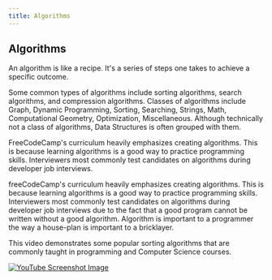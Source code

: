 ```yaml
---
title: Algorithms
---
```

## Algorithms

An algorithm is like a recipe. It's a series of steps one takes to achieve a specific outcome.

Some common types of algorithms include sorting algorithms, search algorithms, and compression algorithms. Classes of algorithms include Graph, Dynamic Programming, Sorting, Searching, Strings, Math, Computational Geometry, Optimization, Miscellaneous. Although technically not a class of algorithms, Data Structures is often grouped with them. 

FreeCodeCamp's curriculum heavily emphasizes creating algorithms. This is because learning algorithms is a good way to practice programming skills. Interviewers most commonly test candidates on algorithms during developer job interviews.

freeCodeCamp's curriculum heavily emphasizes creating algorithms. This is because learning algorithms is a good way to practice programming skills. Interviewers most commonly test candidates on algorithms during developer job interviews due to the fact that a good program cannot be written without a good algorithm. Algorithm is important to a programmer the way a house-plan is important to a bricklayer.

This video demonstrates some popular sorting algorithms that are commonly taught in programming and Computer Science courses.

[![YouTube Screenshot Image](http://i66.tinypic.com/17614m.png)](https://www.youtube.com/watch?v=kPRA0W1kECg)
